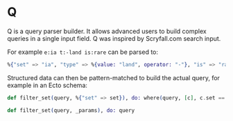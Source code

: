 # Q

Q is a query parser builder. It allows advanced users to build complex queries in a single input field. Q was inspired by Scryfall.com search input.

For example `e:ia t:-land is:rare` can be parsed to:

```elixir
%{"set" => "ia", "type" => %{value: "land", operator: "-"}, "is" => "rare"}
```

Structured data can then be pattern-matched to build the actual query, for example in an Ecto schema:

```elixir
def filter_set(query, %{"set" => set}), do: where(query, [c], c.set == ^set)

def filter_set(query, _params), do: query
```
